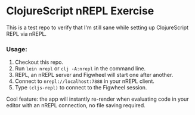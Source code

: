# ClojureScript nREPL Exercise

This is a test repo to verify that I'm still sane while setting up ClojureScript REPL via nREPL.

### Usage:

1. Checkout this repo.
1. Run `lein nrepl` or `clj -A:nrepl` in the command line.
1. REPL, an nREPL server and Figwheel will start one after another.
1. Connect to `nrepl://localhost:7888` in your nREPL client.
1. Type `(cljs-repl)` to connect to the Figwheel session.

Cool feature: the app will instantly re-render when evaluating code in your editor with an nREPL connection, no file saving required.
